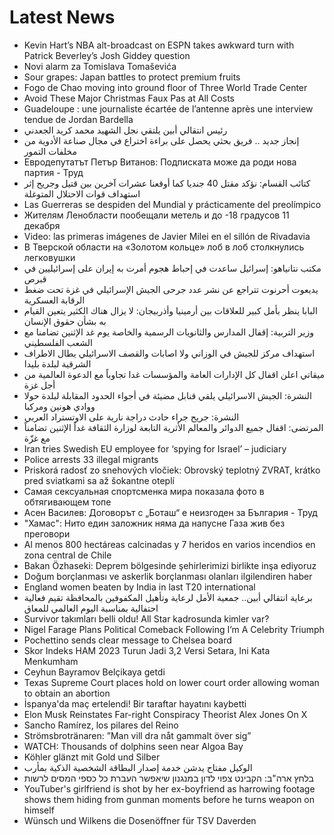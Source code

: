 # Latest News
-  Kevin Hart’s NBA alt-broadcast on ESPN takes awkward turn with Patrick Beverley’s Josh Giddey question
-  Novi alarm za Tomislava Tomaševića
-  Sour grapes: Japan battles to protect premium fruits
-  Fogo de Chao moving into ground floor of Three World Trade Center
-  Avoid These Major Christmas Faux Pas at All Costs
-  Guadeloupe : une journaliste écartée de l’antenne après une interview tendue de Jordan Bardella
-  رئيس انتقالي أبين يلتقي نجل الشهيد محمد كريد الجعدني
-  إنجاز جديد .. فريق بحثي يحصل على براءة اختراع في مجال صناعة الأدوية من مخلفات التمور
-  Евродепутатът Петър Витанов: Подписката може да роди нова партия - Труд
-  كتائب القسام: نؤكد مقتل 40 جنديا كما أوقعنا عشرات آخرين بين قتيل وجريح إثر استهداف قوات الاحتلال المتوغلة
-  Las Guerreras se despiden del Mundial y prácticamente del preolímpico
-  Жителям Ленобласти пообещали метель и до -18 градусов 11 декабря
-  Video: las primeras imágenes de Javier Milei en el sillón de Rivadavia
-  В Тверской области на «Золотом кольце» лоб в лоб столкнулись легковушки
-  مكتب نتانياهو: إسرائيل ساعدت في إحباط هجوم أمرت به إيران على إسرائيليين في قبرص
-  يديعوت أحرنوت تتراجع عن نشر عدد جرحى الجيش الإسرائيلي في غزة تحت ضغط الرقابة العسكرية
-  البابا ينظر بأمل كبير للعلاقات بين أرمينيا وأذربيجان: لا يزال هناك الكثير يتعين القيام به بشأن حقوق الإنسان
-  وزير التربية: إقفال المدارس والثانويات الرسمية والخاصة يوم غد الإثنين تضامنا مع الشعب الفلسطيني
-  استهداف مركز للجيش في الوزاني ولا اصابات والقصف الاسرائيلي يطال الاطراف الشرقية لبلدة بليدا
-  ميقاتي اعلن اقفال كل الإدارات العامة والمؤسسات غدا تجاوباً مع الدعوة العالمية من أجل غزة
-  النشرة: الجيش الاسرائيلي يلقي قنابل مضيئة في أجواء الحدود المقابلة لبلدة حولا ووادي هونين ومركبا
-  النشرة: جريح جراء حادث دراجة نارية على الاوتستراد العربي
-  المرتضى: اقفال جميع الدوائر والمعالم الأثرية التابعة لوزارة الثقافة غداً الإثنين تضامناً مع غزّة
-  Iran tries Swedish EU employee for ‘spying for Israel’ – judiciary
-  Police arrests 33 illegal migrants
-  Priskorá radosť zo snehových vločiek: Obrovský teplotný ZVRAT, krátko pred sviatkami sa až šokantne oteplí
-  Самая сексуальная спортсменка мира показала фото в обтягивающем топе
-  Асен Василев: Договорът с „Боташ“ е неизгоден за България - Труд
-  "Хамас": Нито един заложник няма да напусне Газа жив без преговори
-  Al menos 800 hectáreas calcinadas y 7 heridos en varios incendios en zona central de Chile
-  Bakan Özhaseki: Deprem bölgesinde şehirlerimizi birlikte inşa ediyoruz
-  Doğum borçlanması ve askerlik borçlanması olanları ilgilendiren haber
-  England women beaten by India in last T20 international
-  برعاية انتقالي أبين.. جمعية الأمل لرعاية وتأهيل المكفوفين بالمحافظة تقيم فعالية احتفالية بمناسبة اليوم العالمي للمعاق
-  Survivor takımları belli oldu! All Star kadrosunda kimler var?
-  Nigel Farage Plans Political Comeback Following I’m A Celebrity Triumph
-  Pochettino sends clear message to Chelsea board
-  Skor Indeks HAM 2023 Turun Jadi 3,2 Versi Setara, Ini Kata Menkumham
-  Ceyhun Bayramov Belçikaya getdi
-  Texas Supreme Court places hold on lower court order allowing woman to obtain an abortion
-  İspanya'da maç ertelendi! Bir taraftar hayatını kaybetti
-  Elon Musk Reinstates Far-right Conspiracy Theorist Alex Jones On X
-  Sancho Ramírez, los pilares del Reino
-  Strömsbrotränaren: ”Man vill dra nåt gammalt över sig”
-  WATCH: Thousands of dolphins seen near Algoa Bay
-  Köhler glänzt mit Gold und Silber
-  الوكيل مفتاح يدشن خدمة إصدار البطاقة الشخصية الذكية بمأرب
-  בלחץ ארה"ב: הקבינט צפוי לדון במנגנון שיאפשר העברת כל כספי המסים לרשות
-  YouTuber's girlfriend is shot by her ex-boyfriend as harrowing footage shows them hiding from gunman moments before he turns weapon on himself
-  Wünsch und Wilkens die Dosenöffner für TSV Daverden
